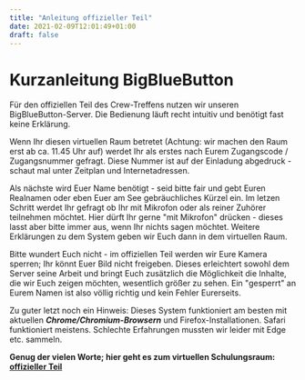 ```yaml
---
title: "Anleitung offizieller Teil"
date: 2021-02-09T12:01:49+01:00
draft: false
---
```


Kurzanleitung BigBlueButton 
===
Für den offiziellen Teil des Crew-Treffens nutzen wir unseren BigBlueButton-Server. Die Bedienung läuft recht intuitiv und benötigt fast keine Erklärung.

Wenn Ihr diesen virtuellen Raum betretet (Achtung: wir machen den Raum erst ab ca. 11.45 Uhr auf) werdet Ihr als erstes nach Eurem Zugangscode / Zugangsnummer gefragt. Diese Nummer ist auf der Einladung abgedruck - schaut mal unter Zeitplan und Internetadressen.

Als nächste wird Euer Name benötigt - seid bitte fair und gebt Euren Realnamen oder eben Euer am See gebräuchliches Kürzel ein. Im letzen Schritt werdet Ihr gefragt ob Ihr mit Mikrofon oder als reiner Zuhörer teilnehmen möchtet. Hier dürft Ihr gerne "mit Mikrofon" drücken - dieses lasst aber bitte immer aus, wenn Ihr nichts sagen möchtet. Weitere Erklärungen zu dem System geben wir Euch dann in dem virtuellen Raum.

Bitte wundert Euch nicht - im offiziellen Teil werden wir Eure Kamera sperren; Ihr könnt Euer Bild nicht freigeben. Dieses erleichtert sowohl dem Server seine Arbeit und bringt Euch zusätzlich die Möglichkeit die Inhalte, die wir Euch zeigen möchten, wesentlich größer zu sehen. Ein "gesperrt" an Eurem Namen ist also völlig richtig und kein Fehler Eurerseits.

Zu guter letzt noch ein Hinweis: Dieses System funktioniert am besten mit aktuellen ***Chrome/Chromium-Browsern*** und Firefox-Installationen. Safari funktioniert meistens. Schlechte Erfahrungen mussten wir leider mit Edge etc. sammeln.

**Genug der vielen Worte; hier geht es zum virtuellen Schulungsraum: [offizieller Teil ](/geduld)**